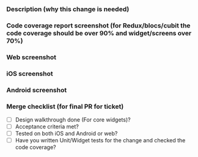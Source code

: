 ### Description (why this change is needed)

### Code coverage report screenshot (for Redux/blocs/cubit the code coverage should be over 90% and widget/screens over 70%)

### Web screenshot

### iOS screenshot

### Android screenshot

### Merge checklist (for final PR for ticket)

- [ ] Design walkthrough done (For core widgets)?
- [ ] Acceptance criteria met?
- [ ] Tested on both iOS and Android or web?
- [ ] Have you written Unit/Widget tests for the change and checked the code coverage?
